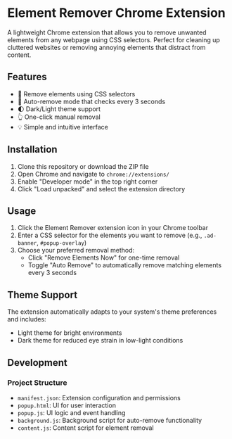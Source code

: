 # Element Remover Chrome Extension

A lightweight Chrome extension that allows you to remove unwanted elements from any webpage using CSS selectors. Perfect for cleaning up cluttered websites or removing annoying elements that distract from content.

## Features

- 🎯 Remove elements using CSS selectors
- 🔄 Auto-remove mode that checks every 3 seconds
- 🌓 Dark/Light theme support
- 👆 One-click manual removal
- 💡 Simple and intuitive interface

## Installation

1. Clone this repository or download the ZIP file
2. Open Chrome and navigate to `chrome://extensions/`
3. Enable "Developer mode" in the top right corner
4. Click "Load unpacked" and select the extension directory

## Usage

1. Click the Element Remover extension icon in your Chrome toolbar
2. Enter a CSS selector for the elements you want to remove (e.g., `.ad-banner`, `#popup-overlay`)
3. Choose your preferred removal method:
   - Click "Remove Elements Now" for one-time removal
   - Toggle "Auto Remove" to automatically remove matching elements every 3 seconds

## Theme Support

The extension automatically adapts to your system's theme preferences and includes:

- Light theme for bright environments
- Dark theme for reduced eye strain in low-light conditions

## Development

### Project Structure

- `manifest.json`: Extension configuration and permissions
- `popup.html`: UI for user interaction
- `popup.js`: UI logic and event handling
- `background.js`: Background script for auto-remove functionality
- `content.js`: Content script for element removal
